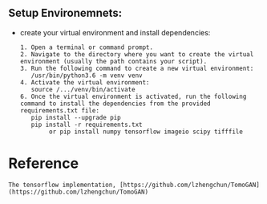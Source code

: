 ## Setup Environemnets:

* create your virtual environment and install dependencies: 
  ```
  1. Open a terminal or command prompt.
  2. Navigate to the directory where you want to create the virtual environment (usually the path contains your script).
  3. Run the following command to create a new virtual environment: 
     /usr/bin/python3.6 -m venv venv
  4. Activate the virtual environment:
     source /.../venv/bin/activate
  6. Once the virtual environment is activated, run the following command to install the dependencies from the provided requirements.txt file:
     pip install --upgrade pip
     pip install -r requirements.txt
          or pip install numpy tensorflow imageio scipy tifffile
  ```
# Reference
    The tensorflow implementation, [https://github.com/lzhengchun/TomoGAN](https://github.com/lzhengchun/TomoGAN)
